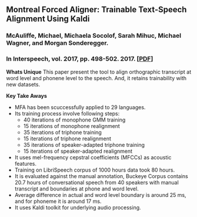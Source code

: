 ## Montreal Forced Aligner: Trainable Text-Speech Alignment Using Kaldi
### McAuliffe, Michael, Michaela Socolof, Sarah Mihuc, Michael Wagner, and Morgan Sonderegger.
### In Interspeech, vol. 2017, pp. 498-502. 2017. [[PDF](https://www.isca-speech.org/archive/Interspeech_2017/pdfs/1386.PDF)]

**Whats Unique**
This paper present the tool to align orthographic transcript at word level and phonene level to the speech. And, it retains trainability with new datasets.

**Key Take Aways**
* MFA has been scuccessfully applied to 29 languages.
* Its training process involve following steps:
    * 40 iterations of monophone GMM training
    * 15 iterations of monophone realignment
    * 35 iterations of triphone training
    * 15 iterations of triphone realignment
    * 35 iterations of speaker-adapted triphone training
    * 15 iterations of speaker-adapted realignment
* It uses mel-frequency cepstral coefficients (MFCCs) as acoustic features.
* Training on LibriSpeech corpus of 1000 hours data took 80 hours.
* It is evaluated against the manual annotation, Buckeye Corpus contains 20.7 hours of conversational speech from 40 speakers with manual transcript and boundaries at phone and word level.
* Average difference in actual and word level boundary is around 25 ms, and for phoneme it is around 17 ms.
* It uses Kaldi toolkit for underlying audio processing.
